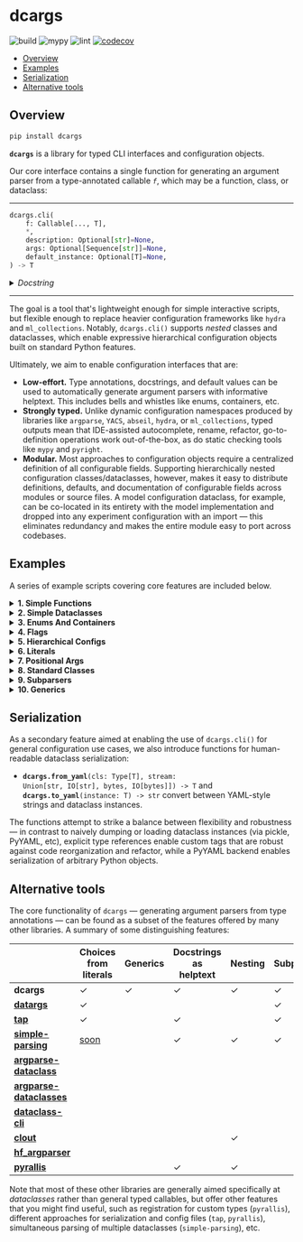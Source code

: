 # dcargs

![build](https://github.com/brentyi/dcargs/workflows/build/badge.svg)
![mypy](https://github.com/brentyi/dcargs/workflows/mypy/badge.svg?branch=master)
![lint](https://github.com/brentyi/dcargs/workflows/lint/badge.svg)
[![codecov](https://codecov.io/gh/brentyi/dcargs/branch/master/graph/badge.svg)](https://codecov.io/gh/brentyi/dcargs)

<!-- vim-markdown-toc GFM -->

- [Overview](#overview)
- [Examples](#examples)
- [Serialization](#serialization)
- [Alternative tools](#alternative-tools)

<!-- vim-markdown-toc -->

## Overview

```bash
pip install dcargs
```

**`dcargs`** is a library for typed CLI interfaces and configuration objects.

Our core interface contains a single function for generating an argument parser
from a type-annotated callable _`f`_, which may be a function, class, or
dataclass:

---

```python
dcargs.cli(
    f: Callable[..., T],
    *,
    description: Optional[str]=None,
    args: Optional[Sequence[str]]=None,
    default_instance: Optional[T]=None,
) -> T
```

<details>
<summary><em>Docstring</em></summary>

<!-- prettier-ignore-start -->
<pre><code>Call `f(...)`, with arguments populated from an automatically generated CLI
interface.

`f` should have type-annotated inputs, and can be a function, class, or dataclass.
Note that if `f` is a class, `dcargs.cli()` returns an instance.

The parser is generated by populating helptext from docstrings and types from
annotations; a broad range of core type annotations are supported...
    - Types natively accepted by `argparse`: str, int, float, pathlib.Path, etc.
    - Default values for optional parameters.
    - Booleans, which are automatically converted to flags when provided a default
      value.
    - Enums (via `enum.Enum`).
    - Various container types. Some examples:
      - `typing.ClassVar`.
      - `typing.Optional`.
      - `typing.Literal`.
      - `typing.Sequence`.
      - `typing.List`.
      - `typing.Tuple`, such as `typing.Tuple[T1, T2, T3]` or
        `typing.Tuple[T, ...]`.
      - `typing.Set`.
      - `typing.Final` and `typing.Annotated`.
      - Nested combinations of the above: `Optional[Literal[T]]`,
        `Final[Optional[Sequence[T]]]`, etc.
    - Nested dataclasses.
      - Simple nesting.
      - Unions over nested dataclasses (subparsers).
      - Optional unions over nested dataclasses (optional subparsers).
    - Generic dataclasses (including nested generics).

Args:
    f: Callable.

Keyword Args:
    description: Description text for the parser, displayed when the --help flag is
        passed in. If not specified, `f`'s docstring is used. Mirrors argument
        from `argparse.ArgumentParser()`.
    args: If set, parse arguments from a sequence of strings instead of the
        commandline. Mirrors argument from `argparse.ArgumentParser.parse_args()`.
    default_instance: An instance of `T` to use for default values; only supported
        if `T` is a dataclass type. Helpful for merging CLI arguments with values loaded
        from elsewhere. (for example, a config object loaded from a yaml file)

Returns:
    The output of `f(...)`.</code></pre>
<!-- prettier-ignore-end -->

</details>

---

The goal is a tool that's lightweight enough for simple interactive scripts, but
flexible enough to replace heavier configuration frameworks like `hydra` and
`ml_collections`. Notably, `dcargs.cli()` supports _nested_ classes and
dataclasses, which enable expressive hierarchical configuration objects built on
standard Python features.

Ultimately, we aim to enable configuration interfaces that are:

- **Low-effort.** Type annotations, docstrings, and default values can be used
  to automatically generate argument parsers with informative helptext. This
  includes bells and whistles like enums, containers, etc.
- **Strongly typed.** Unlike dynamic configuration namespaces produced by
  libraries like `argparse`, `YACS`, `abseil`, `hydra`, or `ml_collections`,
  typed outputs mean that IDE-assisted autocomplete, rename, refactor,
  go-to-definition operations work out-of-the-box, as do static checking tools
  like `mypy` and `pyright`.
- **Modular.** Most approaches to configuration objects require a centralized
  definition of all configurable fields. Supporting hierarchically nested
  configuration classes/dataclasses, however, makes it easy to distribute
  definitions, defaults, and documentation of configurable fields across modules
  or source files. A model configuration dataclass, for example, can be
  co-located in its entirety with the model implementation and dropped into any
  experiment configuration with an import — this eliminates redundancy and makes
  the entire module easy to port across codebases.

## Examples

A series of example scripts covering core features are included below.

<!-- START EXAMPLES -->
<details>
<summary>
<strong>1. Simple Functions</strong>
</summary>

[examples/01_simple_functions.py](examples/01_simple_functions.py)

<table><tr><td>

```python
"""CLI generation example from a simple annotated function. `dcargs.cli()` will call
`main()`, with arguments populated from the CLI."""

import dcargs


def main(
    field1: str,
    field2: int = 3,
    flag: bool = False,
) -> None:
    """Function, whose arguments will be populated from a CLI interface.

    Args:
        field1: A string field.
        field2: A numeric field, with a default value.
        flag: A boolean flag.
    """
    print(field1, field2, flag)


if __name__ == "__main__":
    dcargs.cli(main)
```

---

```console
$ python examples/01_simple_functions.py --help
```

```
usage: 01_simple_functions.py [-h] --field1 STR [--field2 INT] [--flag]

Function, whose arguments will be populated from a CLI interface.

required arguments:
  --field1 STR  A string field.

optional arguments:
  -h, --help    show this help message and exit
  --field2 INT  A numeric field, with a default value. (default: 3)
  --flag        A boolean flag.
```

</td></tr></table>
</details>

<details>
<summary>
<strong>2. Simple Dataclasses</strong>
</summary>

[examples/02_simple_dataclasses.py](examples/02_simple_dataclasses.py)

<table><tr><td>

```python
"""Example using dcargs.cli() to instantiate a dataclass."""

import dataclasses

import dcargs


@dataclasses.dataclass
class Args:
    """Description.
    This should show up in the helptext!"""

    field1: str  # A string field.
    field2: int = 3  # A numeric field, with a default value.
    flag: bool = False  # A boolean flag.


if __name__ == "__main__":
    args = dcargs.cli(Args)
    print(args)
    print()
    print(dcargs.to_yaml(args))
```

---

```console
$ python examples/02_simple_dataclasses.py --help
```

```
usage: 02_simple_dataclasses.py [-h] --field1 STR [--field2 INT] [--flag]

Description.
This should show up in the helptext!

required arguments:
  --field1 STR  A string field.

optional arguments:
  -h, --help    show this help message and exit
  --field2 INT  A numeric field, with a default value. (default: 3)
  --flag        A boolean flag.
```

</td></tr></table>
</details>

<details>
<summary>
<strong>3. Enums And Containers</strong>
</summary>

[examples/03_enums_and_containers.py](examples/03_enums_and_containers.py)

<table><tr><td>

```python
"""Examples of more advanced type annotations: enums and containers types.

For collections, we only showcase Tuple here, but List, Sequence, Set, etc are all
supported as well."""

import dataclasses
import enum
import pathlib
from typing import Optional, Tuple

import dcargs


class OptimizerType(enum.Enum):
    ADAM = enum.auto()
    SGD = enum.auto()


@dataclasses.dataclass(frozen=True)
class TrainConfig:
    # Example of a variable-length tuple:
    dataset_sources: Tuple[pathlib.Path, ...]
    """Paths to load training data from. This can be multiple!"""

    # Fixed-length tupels are also okay:
    image_dimensions: Tuple[int, int]
    """Height and width of some image data."""

    # Enums are handled seamlessly.
    optimizer_type: OptimizerType
    """Gradient-based optimizer to use."""

    # We can also explicitly mark arguments as optional.
    checkpoint_interval: Optional[int]
    """Interval to save checkpoints at."""


if __name__ == "__main__":
    config = dcargs.cli(TrainConfig)
    print(config)
```

---

```console
$ python examples/03_enums_and_containers.py --help
```

```
usage: 03_enums_and_containers.py [-h] --dataset-sources PATH [PATH ...]
                                  --image-dimensions INT INT --optimizer-type
                                  {ADAM,SGD} [--checkpoint-interval INT]

required arguments:
  --dataset-sources PATH [PATH ...]
                        Paths to load training data from. This can be multiple!
  --image-dimensions INT INT
                        Height and width of some image data.
  --optimizer-type {ADAM,SGD}
                        Gradient-based optimizer to use.

optional arguments:
  -h, --help            show this help message and exit
  --checkpoint-interval INT
                        Interval to save checkpoints at. (default: None)
```

</td></tr></table>
</details>

<details>
<summary>
<strong>4. Flags</strong>
</summary>

[examples/04_flags.py](examples/04_flags.py)

<table><tr><td>

```python
"""Example of how booleans are handled and automatically converted to flags."""

import dataclasses
from typing import Optional

import dcargs


@dataclasses.dataclass
class Args:
    # Boolean. This expects an explicit "True" or "False".
    boolean: bool

    # Optional boolean. Same as above, but can be omitted.
    optional_boolean: Optional[bool]

    # Pass --flag-a in to set this value to True.
    flag_a: bool = False

    # Pass --no-flag-b in to set this value to False.
    flag_b: bool = True


if __name__ == "__main__":
    args = dcargs.cli(Args)
    print(args)
    print()
    print(dcargs.to_yaml(args))
```

---

```console
$ python examples/04_flags.py --help
```

```
usage: 04_flags.py [-h] --boolean {True,False}
                   [--optional-boolean {True,False}] [--flag-a] [--no-flag-b]

required arguments:
  --boolean {True,False}
                        Boolean. This expects an explicit "True" or "False".

optional arguments:
  -h, --help            show this help message and exit
  --optional-boolean {True,False}
                        Optional boolean. Same as above, but can be omitted. (default: None)
  --flag-a              Pass --flag-a in to set this value to True.
  --no-flag-b           Pass --no-flag-b in to set this value to False.
```

</td></tr></table>
</details>

<details>
<summary>
<strong>5. Hierarchical Configs</strong>
</summary>

[examples/05_hierarchical_configs.py](examples/05_hierarchical_configs.py)

<table><tr><td>

```python
"""An example of how we can create hierarchical configuration interfaces by nesting
dataclasses."""

import dataclasses
import enum
import pathlib

import dcargs


class OptimizerType(enum.Enum):
    ADAM = enum.auto()
    SGD = enum.auto()


@dataclasses.dataclass(frozen=True)
class OptimizerConfig:
    # Gradient-based optimizer to use.
    algorithm: OptimizerType = OptimizerType.ADAM

    # Learning rate to use.
    learning_rate: float = 3e-4

    # Coefficient for L2 regularization.
    weight_decay: float = 1e-2


@dataclasses.dataclass(frozen=True)
class ExperimentConfig:
    # Various configurable options for our optimizer.
    optimizer: OptimizerConfig

    # Batch size.
    batch_size: int = 32

    # Total number of training steps.
    train_steps: int = 100_000

    # Random seed. This is helpful for making sure that our experiments are all
    # reproducible!
    seed: int = 0


def train(
    out_dir: pathlib.Path,
    /,
    config: ExperimentConfig,
    restore_checkpoint: bool = False,
    checkpoint_interval: int = 1000,
) -> None:
    """Train a model.

    Args:
        out_dir: Where to save logs and checkpoints.
        config: Experiment configuration.
        restore_checkpoint: Set to restore an existing checkpoint.
        checkpoint_interval: Training steps between each checkpoint save.
    """
    print(out_dir)
    print("---")
    print(dcargs.to_yaml(config))
    print("---")
    print(restore_checkpoint)
    print(checkpoint_interval)


if __name__ == "__main__":
    dcargs.cli(train)
```

---

```console
$ python examples/05_hierarchical_configs.py --help
```

```
usage: 05_hierarchical_configs.py [-h]
                                  [--config.optimizer.algorithm {ADAM,SGD}]
                                  [--config.optimizer.learning-rate FLOAT]
                                  [--config.optimizer.weight-decay FLOAT]
                                  [--config.batch-size INT]
                                  [--config.train-steps INT]
                                  [--config.seed INT] [--restore-checkpoint]
                                  [--checkpoint-interval INT]
                                  OUT_DIR

Train a model.

positional arguments:
  OUT_DIR               Where to save logs and checkpoints.

optional arguments:
  -h, --help            show this help message and exit
  --restore-checkpoint  Set to restore an existing checkpoint.
  --checkpoint-interval INT
                        Training steps between each checkpoint save. (default: 1000)

optional config.optimizer arguments:
  Various configurable options for our optimizer.

  --config.optimizer.algorithm {ADAM,SGD}
                        Gradient-based optimizer to use. (default: ADAM)
  --config.optimizer.learning-rate FLOAT
                        Learning rate to use. (default: 0.0003)
  --config.optimizer.weight-decay FLOAT
                        Coefficient for L2 regularization. (default: 0.01)

optional config arguments:
  Experiment configuration.

  --config.batch-size INT
                        Batch size. (default: 32)
  --config.train-steps INT
                        Total number of training steps. (default: 100000)
  --config.seed INT     Random seed. This is helpful for making sure that our experiments are all
                        reproducible! (default: 0)
```

</td></tr></table>
</details>

<details>
<summary>
<strong>6. Literals</strong>
</summary>

[examples/06_literals.py](examples/06_literals.py)

<table><tr><td>

```python
"""typing.Literal[] can be used to specify accepted input choices."""

import dataclasses
import enum
from typing import Literal

import dcargs


class Color(enum.Enum):
    RED = enum.auto()
    GREEN = enum.auto()
    BLUE = enum.auto()


@dataclasses.dataclass(frozen=True)
class Args:
    enum: Color
    restricted_enum: Literal[Color.RED, Color.GREEN]

    integer: Literal[0, 1, 2, 3]
    string: Literal["red", "green"]

    restricted_enum_with_default: Literal[Color.RED, Color.GREEN] = Color.GREEN
    integer_with_default: Literal[0, 1, 2, 3] = 3
    string_with_Default: Literal["red", "green"] = "red"


if __name__ == "__main__":
    args = dcargs.cli(Args)
    print(args)
    print()
    print(dcargs.to_yaml(args))
```

---

```console
$ python examples/06_literals.py --help
```

```
usage: 06_literals.py [-h] --enum {RED,GREEN,BLUE} --restricted-enum
                      {RED,GREEN} --integer {0,1,2,3} --string {red,green}
                      [--restricted-enum-with-default {RED,GREEN}]
                      [--integer-with-default {0,1,2,3}]
                      [--string-with-Default {red,green}]

required arguments:
  --enum {RED,GREEN,BLUE}
  --restricted-enum {RED,GREEN}
  --integer {0,1,2,3}
  --string {red,green}

optional arguments:
  -h, --help            show this help message and exit
  --restricted-enum-with-default {RED,GREEN}
                        (default: GREEN)
  --integer-with-default {0,1,2,3}
                        (default: 3)
  --string-with-Default {red,green}
                        (default: red)
```

</td></tr></table>
</details>

<details>
<summary>
<strong>7. Positional Args</strong>
</summary>

[examples/07_positional_args.py](examples/07_positional_args.py)

<table><tr><td>

```python
"""Positional-only arguments in functions are converted to positional CLI arguments."""

from __future__ import annotations

import dataclasses
import enum
import pathlib
from typing import Tuple

import dcargs


def main(
    source: pathlib.Path,
    dest: pathlib.Path,
    /,  # Mark the end of positional arguments.
    optimizer: OptimizerConfig,
    force: bool = False,
    verbose: bool = False,
    background_rgb: Tuple[float, float, float] = (1.0, 0.0, 0.0),
) -> None:
    """Command-line interface defined using a function signature. Note that this
    docstring is parsed to generate helptext.

    Args:
        source: Source path.
        dest: Destination path.
        optimizer: Configuration for our optimizer object.
        force: Do not prompt before overwriting.
        verbose: Explain what is being done.
        background_rgb: Background color. Red by default.
    """
    print(
        f"{source.absolute()=}"
        "\n"
        f"{dest.absolute()=}"
        "\n"
        f"{optimizer=}"
        "\n"
        f"{force=}"
        "\n"
        f"{verbose=}"
        "\n"
        f"{background_rgb=}"
    )


class OptimizerType(enum.Enum):
    ADAM = enum.auto()
    SGD = enum.auto()


@dataclasses.dataclass(frozen=True)
class OptimizerConfig:
    algorithm: OptimizerType = OptimizerType.ADAM
    """Gradient-based optimizer to use."""

    learning_rate: float = 3e-4
    """Learning rate to use."""

    weight_decay: float = 1e-2
    """Coefficient for L2 regularization."""


if __name__ == "__main__":
    dcargs.cli(main)
```

---

```console
$ python examples/07_positional_args.py --help
```

```
usage: 07_positional_args.py [-h] [--optimizer.algorithm {ADAM,SGD}]
                             [--optimizer.learning-rate FLOAT]
                             [--optimizer.weight-decay FLOAT] [--force]
                             [--verbose] [--background-rgb FLOAT FLOAT FLOAT]
                             SOURCE DEST

Command-line interface defined using a function signature. Note that this
docstring is parsed to generate helptext.

positional arguments:
  SOURCE                Source path.
  DEST                  Destination path.

optional arguments:
  -h, --help            show this help message and exit
  --force               Do not prompt before overwriting.
  --verbose             Explain what is being done.
  --background-rgb FLOAT FLOAT FLOAT
                        Background color. Red by default. (default: 1.0 0.0 0.0)

optional optimizer arguments:
  Configuration for our optimizer object.

  --optimizer.algorithm {ADAM,SGD}
                        Gradient-based optimizer to use. (default: ADAM)
  --optimizer.learning-rate FLOAT
                        Learning rate to use. (default: 0.0003)
  --optimizer.weight-decay FLOAT
                        Coefficient for L2 regularization. (default: 0.01)
```

</td></tr></table>
</details>

<details>
<summary>
<strong>8. Standard Classes</strong>
</summary>

[examples/08_standard_classes.py](examples/08_standard_classes.py)

<table><tr><td>

```python
"""In addition to functions and dataclasses, we can also generate CLIs from (the
constructors of) standard Python classes."""

import dcargs


class Args:
    def __init__(
        self,
        field1: str,
        field2: int,
        flag: bool = False,
    ):
        """Arguments.

        Args:
            field1: A string field.
            field2: A numeric field.
            flag: A boolean flag.
        """
        self.data = [field1, field2, flag]


if __name__ == "__main__":
    args = dcargs.cli(Args)
    print(args.data)
```

---

```console
$ python examples/08_standard_classes.py --help
```

```
usage: 08_standard_classes.py [-h] --field1 STR --field2 INT [--flag]

Arguments.

required arguments:
  --field1 STR  A string field.
  --field2 INT  A numeric field.

optional arguments:
  -h, --help    show this help message and exit
  --flag        A boolean flag.
```

</td></tr></table>
</details>

<details>
<summary>
<strong>9. Subparsers</strong>
</summary>

[examples/09_subparsers.py](examples/09_subparsers.py)

<table><tr><td>

```python
"""Unions over nested types (classes or dataclasses) will result in subparsers."""

from __future__ import annotations

import dataclasses
from typing import Union

import dcargs


def main(command: Union[Checkout, Commit]) -> None:
    print(command)


@dataclasses.dataclass(frozen=True)
class Checkout:
    """Checkout a branch."""

    branch: str


@dataclasses.dataclass(frozen=True)
class Commit:
    """Commit changes."""

    message: str
    all: bool = False


if __name__ == "__main__":
    dcargs.cli(main)
```

---

```console
$ python examples/09_subparsers.py --help
```

```
usage: 09_subparsers.py [-h] {checkout,commit} ...

optional arguments:
  -h, --help         show this help message and exit

subcommands:
  {checkout,commit}
```

</td></tr></table>
</details>

<details>
<summary>
<strong>10. Generics</strong>
</summary>

[examples/10_generics.py](examples/10_generics.py)

<table><tr><td>

```python
"""Example of parsing for generic (~templated) dataclasses."""

import dataclasses
from typing import Generic, TypeVar

import dcargs

ScalarType = TypeVar("ScalarType")
ShapeType = TypeVar("ShapeType")


@dataclasses.dataclass(frozen=True)
class Point3(Generic[ScalarType]):
    x: ScalarType
    y: ScalarType
    z: ScalarType
    frame_id: str


@dataclasses.dataclass(frozen=True)
class Triangle:
    a: Point3[float]
    b: Point3[float]
    c: Point3[float]


@dataclasses.dataclass(frozen=True)
class Args(Generic[ShapeType]):
    point_continuous: Point3[float]
    point_discrete: Point3[int]
    shape: ShapeType


if __name__ == "__main__":
    args = dcargs.cli(Args[Triangle])
    print(args)
```

---

```console
$ python examples/10_generics.py --help
```

```
usage: 10_generics.py [-h] --point-continuous.x FLOAT --point-continuous.y
                      FLOAT --point-continuous.z FLOAT
                      --point-continuous.frame-id STR --point-discrete.x INT
                      --point-discrete.y INT --point-discrete.z INT
                      --point-discrete.frame-id STR --shape.a.x FLOAT
                      --shape.a.y FLOAT --shape.a.z FLOAT --shape.a.frame-id
                      STR --shape.b.x FLOAT --shape.b.y FLOAT --shape.b.z
                      FLOAT --shape.b.frame-id STR --shape.c.x FLOAT
                      --shape.c.y FLOAT --shape.c.z FLOAT --shape.c.frame-id
                      STR

optional arguments:
  -h, --help            show this help message and exit

required point_continuous arguments:

  --point-continuous.x FLOAT
  --point-continuous.y FLOAT
  --point-continuous.z FLOAT
  --point-continuous.frame-id STR

required point_discrete arguments:

  --point-discrete.x INT
  --point-discrete.y INT
  --point-discrete.z INT
  --point-discrete.frame-id STR

required shape.a arguments:

  --shape.a.x FLOAT
  --shape.a.y FLOAT
  --shape.a.z FLOAT
  --shape.a.frame-id STR

required shape.b arguments:

  --shape.b.x FLOAT
  --shape.b.y FLOAT
  --shape.b.z FLOAT
  --shape.b.frame-id STR

required shape.c arguments:

  --shape.c.x FLOAT
  --shape.c.y FLOAT
  --shape.c.z FLOAT
  --shape.c.frame-id STR
```

</td></tr></table>
</details>
<!-- END EXAMPLES -->

## Serialization

As a secondary feature aimed at enabling the use of `dcargs.cli()` for general
configuration use cases, we also introduce functions for human-readable
dataclass serialization:

- <code><strong>dcargs.from_yaml</strong>(cls: Type[T], stream: Union[str,
  IO[str], bytes, IO[bytes]]) -> T</code> and
  <code><strong>dcargs.to_yaml</strong>(instance: T) -> str</code> convert
  between YAML-style strings and dataclass instances.

The functions attempt to strike a balance between flexibility and robustness —
in contrast to naively dumping or loading dataclass instances (via pickle,
PyYAML, etc), explicit type references enable custom tags that are robust
against code reorganization and refactor, while a PyYAML backend enables
serialization of arbitrary Python objects.

## Alternative tools

The core functionality of `dcargs` — generating argument parsers from type
annotations — can be found as a subset of the features offered by many other
libraries. A summary of some distinguishing features:

|                                                                                                              | Choices from literals                                    | Generics | Docstrings as helptext | Nesting | Subparsers | Containers |
| ------------------------------------------------------------------------------------------------------------ | -------------------------------------------------------- | -------- | ---------------------- | ------- | ---------- | ---------- |
| **dcargs**                                                                                                   | ✓                                                        | ✓        | ✓                      | ✓       | ✓          | ✓          |
| **[datargs](https://github.com/roee30/datargs)**                                                             | ✓                                                        |          |                        |         | ✓          | ✓          |
| **[tap](https://github.com/swansonk14/typed-argument-parser)**                                               | ✓                                                        |          | ✓                      |         | ✓          | ✓          |
| **[simple-parsing](https://github.com/lebrice/SimpleParsing)**                                               | [soon](https://github.com/lebrice/SimpleParsing/pull/86) |          | ✓                      | ✓       | ✓          | ✓          |
| **[argparse-dataclass](https://pypi.org/project/argparse-dataclass/)**                                       |                                                          |          |                        |         |            |            |
| **[argparse-dataclasses](https://pypi.org/project/argparse-dataclasses/)**                                   |                                                          |          |                        |         |            |            |
| **[dataclass-cli](https://github.com/malte-soe/dataclass-cli)**                                              |                                                          |          |                        |         |            |            |
| **[clout](https://pypi.org/project/clout/)**                                                                 |                                                          |          |                        | ✓       |            |            |
| **[hf_argparser](https://github.com/huggingface/transformers/blob/master/src/transformers/hf_argparser.py)** |                                                          |          |                        |         |            | ✓          |
| **[pyrallis](https://github.com/eladrich/pyrallis/)**                                                        |                                                          |          | ✓                      | ✓       |            | ✓          |

Note that most of these other libraries are generally aimed specifically at
_dataclasses_ rather than general typed callables, but offer other features that
you might find useful, such as registration for custom types (`pyrallis`),
different approaches for serialization and config files (`tap`, `pyrallis`),
simultaneous parsing of multiple dataclasses (`simple-parsing`), etc.
